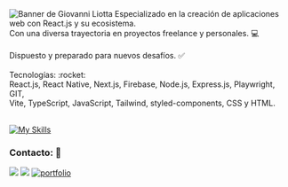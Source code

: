 <img src="https://github.com/gioliotta/portfolio-gioliotta/blob/trunk/src/img/banner.webp" alt="Banner de Giovanni Liotta">
Especializado en la creación de aplicaciones web con React.js y su ecosistema. <br />
Con una diversa trayectoria en proyectos freelance y personales. 💻
<br /><br />
Dispuesto y preparado para nuevos desafíos. ✅
<br /><br />
Tecnologías: :rocket: <br />
React.js, React Native, Next.js, Firebase, Node.js, Express.js, Playwright, GIT, <br /> Vite, TypeScript, JavaScript, Tailwind, styled-components, 
CSS y HTML.
<br /><br />

[![My Skills](https://skillicons.dev/icons?i=react,nodejs,express,next,firebase,js,git,tailwind,css,html&perline=5)](https://skillicons.dev)
### Contacto: 📱
<a href="https://www.linkedin.com/in/gixi/" target="_blank"><img src="https://img.shields.io/badge/LinkedIn-0077B5?style=for-the-badge&logo=linkedin&logoColor=white" /></a>
<a href="mailto:gixi.tsx@gmail.com" target="_blank"><img src="https://img.shields.io/badge/Gmail-D14836?style=for-the-badge&logo=gmail&logoColor=white" /></a>
[![portfolio](https://img.shields.io/badge/portafolio-000?style=for-the-badge&logo=ko-fi&logoColor=white)](https://gixi.dev/)







 

